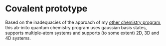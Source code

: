 # Covalent prototype

Based on the inadequacies of the approach of my [other chemistry program](https://github.com/4Denthusiast/chemistry), this ab-inito quantum chemistry program uses gaussian basis states, supports multiple-atom systems and supports (to some extent) 2D, 3D and 4D systems.
